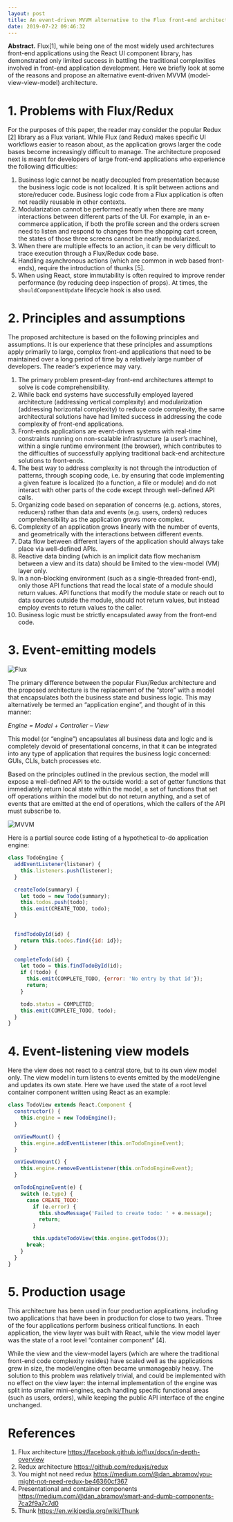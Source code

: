 ```yaml
---
layout: post
title: An event-driven MVVM alternative to the Flux front-end architecture 
date: 2019-07-22 09:46:32
---
```


**Abstract.** Flux[1], while being one of the most widely used architectures 
front-end applications using the React UI component library, has 
demonstrated only limited success in battling the traditional 
complexities involved in front-end application development. Here we 
briefly look at some of the reasons and propose an alternative event-driven MVVM 
(model-view-view-model) architecture.

# 1. Problems with Flux/Redux

For  the purposes of this paper, the reader may consider the popular Redux [2] library as a Flux variant. While Flux (and Redux) makes specific UI workflows easier to reason about, as the application grows larger the  code bases become increasingly difficult to manage. The architecture proposed next is meant for developers of large front-end applications who experience the following difficulties:

1. Business logic cannot be neatly decoupled from presentation because the business logic code is not localized. It is split between actions and store/reducer code. Business logic code from a Flux application is often not readily reusable in other contexts.
2. Modularization cannot be performed neatly when there are many interactions between different parts of the UI. For example, in an e-commerce application, if both the profile screen and the orders screen need to listen and respond to changes from the shopping cart screen, the states of those three screens cannot be neatly modularized.
3. When there are multiple effects to an action, it can be very difficult to trace execution through a Flux/Redux code base.
4. Handling asynchronous actions (which are common in web based front-ends), require the introduction of thunks [5].
5. When using React, store immutability is often required to improve render performance (by reducing deep inspection of props). At times, the `shouldComponentUpdate` lifecycle hook is also used.

# 2. Principles and assumptions  

The  proposed architecture is based on the following principles and  assumptions. It is our experience that these principles and assumptions  apply primarily to large, complex front-end applications that need to be  maintained over a long period of time by a relatively large number of  developers. The reader’s experience may vary. 

1. The primary problem present-day front-end architectures attempt to solve is code comprehensibility. 
2. While  back end systems have successfully employed layered architecture  (addressing vertical complexity) and modularization (addressing  horizontal complexity) to reduce code complexity, the same architectural  solutions have had limited success in addressing the code complexity of  front-end applications. 
3. Front-ends  applications are event-driven systems with real-time constraints  running on non-scalable infrastructure (a user’s machine), within a  single runtime environment (the browser),  which contributes to the difficulties of successfully applying  traditional back-end architecture solutions to front-ends.  
4. The  best way to address complexity is not through the introduction of  patterns, through scoping code, i.e. by ensuring that code implementing a  given feature is localized (to a function, a file or module) and do not  interact with other parts of the code except through well-defined API  calls. 
5. Organizing  code based on separation of concerns (e.g. actions, stores, reducers)  rather than data and events (e.g. users, orders) reduces  comprehensibility as the application grows more complex. 
6. Complexity  of an application grows linearly with the number of events, and  geometrically with the interactions between different events. 
7. Data flow between different layers of the application should always take place via well-defined APIs. 
8. Reactive  data binding (which is an implicit data flow mechanism between a view  and its data) should be limited to the view-model (VM) layer only. 
9. In  a non-blocking environment (such as a single-threaded front-end), only  those API functions that read the local state of a module should return  values. API functions that modify the module state or reach out to data  sources outside the module, should not return values, but instead employ  events to return values to the caller. 
10. Business logic must be strictly encapsulated away from the front-end code. 

 

# 3. Event-emitting models  

![Flux](/public/images/2019-07-22-flux/flux.png)

The  primary difference between the popular Flux/Redux architecture and the  proposed architecture is the replacement of the “store” with a model that encapsulates both the business state and business logic. This may  alternatively be termed an “application engine”, and thought of in this  manner: 

*Engine = Model + Controller – View* 

This  model (or “engine”) encapsulates all business data and logic and is  completely devoid of presentational concerns, in that it can be  integrated into any type of application that requires the business logic  concerned: GUIs, CLIs, batch processes etc. 

Based  on the principles outlined in the previous section, the model will  expose a well-defined API to the outside world: a set of getter  functions that immediately return local state within the model, a set of  functions that set off operations within the model but do not return  anything, and a set of events that are emitted at the end of operations,  which the callers of the API must subscribe to. 

![MVVM](/public/images/2019-07-22-flux/mvvm.png)

Here is a partial  source code listing of a hypothetical to-do application engine: 

``` javascript
class TodoEngine { 
  addEventListener(listener) { 
    this.listeners.push(listener); 
  } 

  createTodo(summary) { 
    let todo = new Todo(summary); 
    this.todos.push(todo); 
    this.emit(CREATE_TODO, todo);  
  } 

 
  findTodoById(id) { 
    return this.todos.find({id: id}); 
  } 

  completeTodo(id) { 
    let todo = this.findTodoById(id); 
    if (!todo) { 
      this.emit(COMPLETE_TODO, {error: 'No entry by that id'}); 
      return; 
    } 

    todo.status = COMPLETED; 
    this.emit(COMPLETE_TODO, todo); 
  } 
} 

```



# 4. Event-listening view models 

Here the view does not react to a central store, but to its own view model only. The view model in turn listens to events emitted by the model/engine and updates its own state. Here we have used the state of a root level container component written using React as an example:

``` javascript
class TodoView extends React.Component { 
  constructor() { 
    this.engine = new TodoEngine(); 
  } 

  onViewMount() { 
    this.engine.addEventListener(this.onTodoEngineEvent); 
  } 

  onViewUnmount() { 
    this.engine.removeEventListener(this.onTodoEngineEvent); 
  } 

  onTodoEngineEvent(e) { 
    switch (e.type) { 
      case CREATE_TODO: 
        if (e.error) { 
          this.showMessage('Failed to create todo: ' + e.message); 
          return; 
        } 

        this.updateTodoView(this.engine.getTodos()); 
      break; 
    } 
  } 
} 

```

 

# 5. Production usage  

This  architecture has been used in four production applications, including  two applications that have been in production for close to two years. Three of the four applications perform business critical functions. In  each application, the view layer was built with React, while the view  model layer was the state of a root level “container component” [4]. 

While  the view and the view-model layers (which are where the traditional  front-end code complexity resides) have scaled well as the applications  grew in size, the model/engine often became unmanageably heavy. The  solution to this problem was relatively trivial, and could be  implemented with no effect on the view layer: the internal  implementation of the engine was split into smaller mini-engines, each  handling specific functional areas (such as users, orders), while  keeping the public API interface of the engine unchanged. 

 

# References 

1. Flux architecture https://facebook.github.io/flux/docs/in-depth-overview  
2. Redux architecture https://github.com/reduxjs/redux  
3. You might not need redux https://medium.com/@dan_abramov/you-might-not-need-redux-be46360cf367  
4. Presentational and container components https://medium.com/@dan_abramov/smart-and-dumb-components-7ca2f9a7c7d0 
5. Thunk https://en.wikipedia.org/wiki/Thunk

 